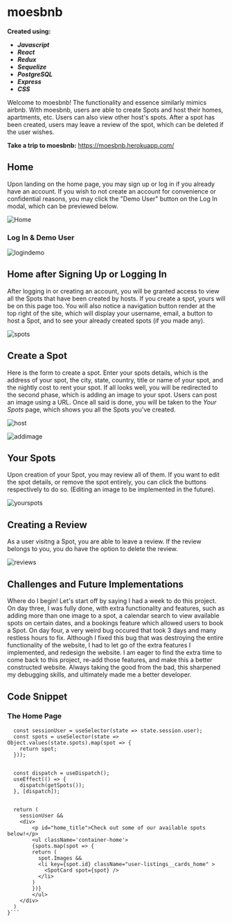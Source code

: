 # moesbnb #

**Created using:** 
- ***Javascript***
- ***React***
- ***Redux***
- ***Sequelize***
- ***PostgreSQL***
- ***Express***
- ***CSS***

Welcome to moesbnb! The functionality and essence similarly mimics airbnb. With moesbnb, users are able to create Spots and host their homes, apartments, etc. Users can also view other host's spots. After a spot has been created, users may leave a review of the spot, which can be deleted if the user wishes.  

**Take a trip to moesbnb:** https://moesbnb.herokuapp.com/

## **Home** ##
Upon landing on the home page, you may sign up or log in if you already have an account. If you wish to not create an account for convenience or confidential reasons, you may click the "Demo User" button on the Log In modal, which can be previewed below.

![Home](https://user-images.githubusercontent.com/97005259/177262467-9dec35b5-9d45-4575-a6fd-e9c65f8b5016.PNG)

### **Log In & Demo User** ###
![logindemo](https://user-images.githubusercontent.com/97005259/177262912-07dc0d11-61ef-4961-adab-a5e63cbe3a7a.PNG)

## **Home after Signing Up or Logging In** ##
After logging in or creating an account, you will be granted access to view all the Spots that have been created by hosts. If you create a spot, yours will be on this page too. You will also notice a navigation button render at the top right of the site, which will display your username, email, a button to host a Spot, and to see your already created spots (if you made any).

![spots](https://user-images.githubusercontent.com/97005259/177263084-1256757f-6767-4879-9dfd-e53020e4771a.PNG)

## **Create a Spot** ##
Here is the form to create a spot. Enter your spots details, which is the address of your spot, the city, state, country, title or name of your spot, and the nightly cost to rent your spot. If all looks well, you will be redirected to the second phase, which is adding an image to your spot. Users can post an image using a URL. Once all said is done, you will be taken to the *Your Spots* page, which shows you all the Spots you've created.  

![host](https://user-images.githubusercontent.com/97005259/177264645-4bfbf1c7-a38a-467c-a8e5-407a9e5d218e.PNG)

![addimage](https://user-images.githubusercontent.com/97005259/177265368-7867ffc0-ad01-47c5-9794-3b2ed759e613.PNG)

## **Your Spots** ##
Upon creation of your Spot, you may review all of them. If you want to edit the spot details, or remove the spot entirely, you can click the buttons respectively to do so. (Editing an image to be implemented in the future).

![yourspots](https://user-images.githubusercontent.com/97005259/177265577-5611f055-4a2b-47a8-9e99-b338affd164a.PNG)

## **Creating a Review** ##
As a user visitng a Spot, you are able to leave a review. If the review belongs to you, you do have the option to delete the review.

![reviews](https://user-images.githubusercontent.com/97005259/177267573-079a53b8-dae5-47b6-ac87-bec27d61f3cd.PNG)

## **Challenges and Future Implementations** ##
Where do I begin! Let's start off by saying I had a week to do this project. On day three, I was fully done, with extra functionality and features, such as adding more than one image to a spot, a calendar search to view available spots on certain dates, and a bookings feature which allowed users to book a Spot. On day four, a very weird bug occured that took 3 days and many restless hours to fix. Although I fixed this bug that was destroying the entire functionality of the website, I had to let go of the extra features I implemented, and redesign the website. I am eager to find the extra time to come back to this project, re-add those features, and make this a better constructed website. Always taking the good from the bad, this sharpened my debugging skills, and ultimately made me a better developer.

## **Code Snippet** ##
### The Home Page ###
```const Home = () => {
  const sessionUser = useSelector(state => state.session.user);
  const spots = useSelector(state => Object.values(state.spots).map(spot => {
    return spot;
  }));

  
  const dispatch = useDispatch();
  useEffect(() => {
    dispatch(getSpots());
  }, [dispatch]);

  
  return (
    sessionUser &&
    <div>
        <p id="home_title">Check out some of our available spots below!</p>
        <ul className='container-home'>
        {spots.map(spot => {
        return (
          spot.Images &&
          <li key={spot.id} className="user-listings__cards_home" >
            <SpotCard spot={spot} />
          </li>
        )
        })}
        </ul>
    </div>
  )
}```
